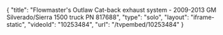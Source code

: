 {
    "title": "Flowmaster's Outlaw Cat-back exhaust system - 2009-2013 GM Silverado\/Sierra 1500 truck PN 817688",
    "type": "solo",
    "layout": "iframe-static",
    "videoId": "10253484",
    "url": "\/tvpembed\/10253484"
}